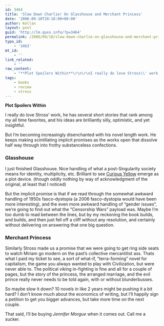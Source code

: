 ```yaml
---
id: 3464
title: 'Slow Down Charlie! On Glasshouse and Merchant Princess'
date: '2006-09-10T20:18:00+00:00'
author: Kellan
layout: post
guid: 'http://lm.quxx.info/?p=3464'
permalink: /2006/09/10/slow-down-charlie-on-glasshouse-and-merchant-princess/
typo_id:
    - '3463'
mt_id:
    - ''
link_related:
    - ''
raw_content:
    - "**Plot Spoilers Within**\r\n\r\nI really do love Stross\\' work, he has several short stories that rank among my all time favorites, and his ideas are brilliantly silly, optimistic, and yet insightful.  \r\n\r\nBut I\\'m becoming increasingly disenchanted with his novel length work.  He keeps making scintillating implicit promises as the works open that dissolve half way through into frothy substanceless confections.\r\n\r\n### Glasshouse\r\n\r\nI just finished Glasshouse.  Nice handling of what a post-Singularity society means for identity, multiplicity, etc.  Brilliant to see [Curious Yellow](http://blanu.net/curious_yellow.html) emerge as a plot device. (though oddly nothing by way of acknowledgment of the original, at least that I noticed)\r\n\r\nBut the implicit promise is that if we read through the somewhat awkward handling of 1950s fasco-dystopia (a 2006 fasco-dystopia would have been more interesting), and the even more awkward handling of \\\"gender issues\\\",  we\\'re going to find out what the \\\"Censorship Wars\\\" payload was.  Maybe I\\'m too dumb to read between the lines, but by my reckoning the book builds, and builds, and then just fell off a cliff without any resolution, and certainly without delivering on answering that one big question.\r\n\r\n### Merchant Princess\r\n\r\nSimilarly Stross made us a promise that we were going to get ring side seats to watch Miriam go modern on the past\\'s collective mercantilist ass.  Thats what I paid my ticket to see, a sort of what-if, \\\"terra-forming\\\" novel for capitalism, the game you always wanted to play with Civilization, but were never able to.  The political viking in-fighting is fine and all for a couple of pages, but the story of the princess, the arranged marriage, and the evil prince really never needs to be told again, with or without blunderbusses.\r\n\r\nSo maybe slow it down?  10 novels in like 2 years might be pushing it a bit hard?  I don\\'t know much about the economics of writing, but I\\'ll happily sign a petition to get you bigger advances, but take more time on the next couple.\r\n\r\nThat said, I\\'ll be buying _Jennifer Morgue_ when it comes out.  Call me a sucker."
tags:
    - books
    - review
    - stross
---
```


**Plot Spoilers Within**

I really do love Stross’ work, he has several short stories that rank among my all time favorites, and his ideas are brilliantly silly, optimistic, and yet insightful.

But I’m becoming increasingly disenchanted with his novel length work. He keeps making scintillating implicit promises as the works open that dissolve half way through into frothy substanceless confections.

### Glasshouse

I just finished Glasshouse. Nice handling of what a post-Singularity society means for identity, multiplicity, etc. Brilliant to see [Curious Yellow](http://blanu.net/curious\_yellow.html) emerge as a plot device. (though oddly nothing by way of acknowledgment of the original, at least that I noticed)

But the implicit promise is that if we read through the somewhat awkward handling of 1950s fasco-dystopia (a 2006 fasco-dystopia would have been more interesting), and the even more awkward handling of “gender issues”, we’re going to find out what the “Censorship Wars” payload was. Maybe I’m too dumb to read between the lines, but by my reckoning the book builds, and builds, and then just fell off a cliff without any resolution, and certainly without delivering on answering that one big question.

### Merchant Princess

Similarly Stross made us a promise that we were going to get ring side seats to watch Miriam go modern on the past’s collective mercantilist ass. Thats what I paid my ticket to see, a sort of what-if, “terra-forming” novel for capitalism, the game you always wanted to play with Civilization, but were never able to. The political viking in-fighting is fine and all for a couple of pages, but the story of the princess, the arranged marriage, and the evil prince really never needs to be told again, with or without blunderbusses.

So maybe slow it down? 10 novels in like 2 years might be pushing it a bit hard? I don’t know much about the economics of writing, but I’ll happily sign a petition to get you bigger advances, but take more time on the next couple.

That said, I’ll be buying *Jennifer Morgue* when it comes out. Call me a sucker.